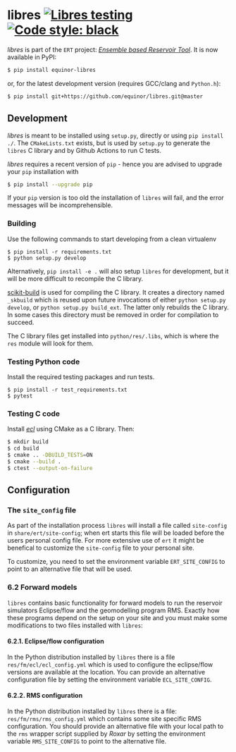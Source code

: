 # libres [![Libres testing](https://github.com/equinor/libres/workflows/Libres%20testing/badge.svg)](https://github.com/equinor/libres/actions?query=workflow%3A%22Libres+testing%22) [![Code style: black](https://img.shields.io/badge/code%20style-black-000000.svg)](https://github.com/psf/black)

*libres* is part of the `ERT` project: _[Ensemble based Reservoir Tool](https://github.com/Equinor/ert)_. It is now available in PyPI:

``` sh
$ pip install equinor-libres
```

or, for the latest development version (requires GCC/clang and `Python.h`):

``` sh
$ pip install git+https://github.com/equinor/libres.git@master
```

## Development

*libres* is meant to be installed using `setup.py`, directly or using `pip
install ./`. The `CMakeLists.txt` exists, but is used by `setup.py` to generate
the `libres` C library and by Github Actions to run C tests.

*libres* requires a recent version of `pip` - hence you are advised to upgrade your `pip` installation with

```sh
$ pip install --upgrade pip
```
If your `pip` version is too old the installation of `libres` will fail, and the error messages will be incomprehensible.

### Building

Use the following commands to start developing from a clean virtualenv
```
$ pip install -r requirements.txt
$ python setup.py develop
```

Alternatively, `pip install -e .` will also setup `libres` for development, but
it will be more difficult to recompile the C library.

[scikit-build](https://scikit-build.readthedocs.io/en/latest/index.html) is used
for compiling the C library. It creates a directory named `_skbuild` which is
reused upon future invocations of either `python setup.py develop`, or `python
setup.py build_ext`. The latter only rebuilds the C library. In some cases this
directory must be removed in order for compilation to succeed.

The C library files get installed into `python/res/.libs`, which is where the
`res` module will look for them.

### Testing Python code

Install the required testing packages and run tests.
```
$ pip install -r test_requirements.txt
$ pytest
```

### Testing C code

Install [*ecl*](https://github.com/Equinor/ecl) using CMake as a C library. Then:

``` sh
$ mkdir build
$ cd build
$ cmake .. -DBUILD_TESTS=ON
$ cmake --build .
$ ctest --output-on-failure
```

## Configuration

### The `site_config` file
As part of the installation process `libres` will install a file called
`site-config` in `share/ert/site-config`; when ert starts this file will be
loaded before the users personal config file. For more extensive use of `ert` it
might be benefical to customize the `site-config` file to your personal site.

To customize, you need to set the environment variable `ERT_SITE_CONFIG` to
point to an alternative file that will be used.

### 6.2 Forward models

`libres` contains basic functionality for forward models to run the reservoir
simulators Eclipse/flow and the geomodelling program RMS. Exactly how these
programs depend on the setup on your site and you must make some modifications
to two files installed with `libres`:

#### 6.2.1. Eclipse/flow configuration

In the Python distribution installed by `libres` there is a file
`res/fm/ecl/ecl_config.yml` which is used to configure the eclipse/flow versions
are available at the location. You can provide an alternative configuration file
by setting the environment variable `ECL_SITE_CONFIG`.

#### 6.2.2. RMS configuration

In the Python distribution installed by `libres` there is a file:
`res/fm/rms/rms_config.yml` which contains some site specific RMS configuration.
You should provide an alternative file with your local path to the `rms` wrapper
script supplied by _Roxar_ by setting the environment variable `RMS_SITE_CONFIG`
to point to the alternative file.


